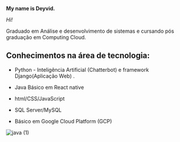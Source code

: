 
**My name is Deyvid.**

*Hi!*

Graduado em Análise e desenvolvimento de sistemas e cursando pós graduação em Computing Cloud.  
  

## Conhecimentos na área de tecnologia:

    

 - Python - Inteligência Artificial (Chatterbot) e framework
   Django(Aplicação Web) .  
    
 - Java   Básico em React native   

 - html/CSS/JavaScript

 - SQL Server/MySQL

  
 - Básico em Google Cloud    Platform (GCP)

![java (1)](https://user-images.githubusercontent.com/54068775/132279828-8a8720f5-669c-44f4-9095-d45157bb4e46.png)

